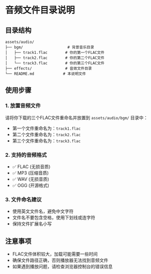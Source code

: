 # 音频文件目录说明

## 目录结构
```
assets/audio/
├── bgm/                    # 背景音乐目录
│   ├── track1.flac        # 你的第一个FLAC文件
│   ├── track2.flac        # 你的第二个FLAC文件
│   └── track3.flac        # 你的第三个FLAC文件
├── effects/               # 音效文件目录
└── README.md             # 本说明文件
```

## 使用步骤

### 1. 放置音频文件
请将你下载的三个FLAC文件重命名并放置到 `assets/audio/bgm/` 目录中：
- 第一个文件重命名为：`track1.flac`
- 第二个文件重命名为：`track2.flac`  
- 第三个文件重命名为：`track3.flac`

### 2. 支持的音频格式
- ✅ FLAC (无损音质)
- ✅ MP3 (压缩音质)
- ✅ WAV (无损音质)
- ✅ OGG (开源格式)

### 3. 文件命名建议
- 使用英文文件名，避免中文字符
- 文件名不要包含空格，使用下划线或连字符
- 保持文件扩展名小写

## 注意事项
- FLAC文件体积较大，加载可能需要一些时间
- 确保文件路径正确，否则播放器无法找到音频文件
- 如果遇到播放问题，请检查浏览器控制台的错误信息